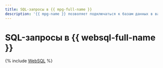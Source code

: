 ```yaml
---
title: SQL-запросы в {{ mpg-full-name }}
description: '{{ mpg-name }} позволяет подключаться к базам данных в вашем кластере {{ PG }} и отправлять SQL-запросы из консоли управления {{ yandex-cloud }}. Для этого войдите в консоль управления, откройте страницу нужного кластера и перейдите на вкладку WebSQL.'
---
```



# SQL-запросы в {{ websql-full-name }}

{% include [WebSQL](../../_includes/mdb/mpg/websql.md) %}

